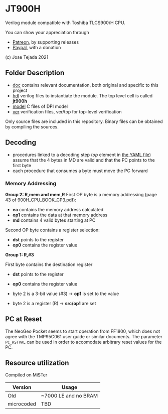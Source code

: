# JT900H

Verilog module compatible with Toshiba TLCS900/H CPU.

You can show your appreciation through
* [Patreon](https://patreon.com/jotego), by supporting releases
* [Paypal](https://paypal.me/topapate), with a donation

(c) Jose Tejada 2021

## Folder Description

* [doc](doc) contains relevant documentation, both original and specific to this project
* [hdl](hdl) verilog files to instantiate the module. The top level cell is called **jt900h**
* [model](model) C files of DPI model
* [ver](ver) verification files, ver/top for top-level verification

Only source files are included in this repository. Binary files can be obtained by compiling the sources.

## Decoding

- procedures linked to a decoding step (_op_ element in [the YAML file](hdl/900h.yaml)) assume that the 4 bytes in MD are valid and that the PC points to the first byte
- each procedure that consumes a byte must move the PC forward

### Memory Addressing

**Group 2: R,mem and mem,R**
First OP byte is a memory addressing (page 43 of 900H_CPU_BOOK_CP3.pdf):

- **ea** contains the memory address calculated
- **op1** contains the data at that memory address
- **md** contains 4 valid bytes starting at PC

Second OP byte contains a register selection:

- **dst** points to the register
- **op0** contains the register value

**Group 1: R,#3**

First byte contains the destination register

- **dst** points to the register
- **op0** contains the register value

- byte 2 is a 3-bit value (#3) -> **op1** is set to the value
- byte 2 is a register (R) -> **src/op1** are set

## PC at Reset

The NeoGeo Pocket seems to start operation from FF1800, which does not agree with the TMP95C061 user guide or similar documents. The parameter `PC_RSTVAL` can be used in order to accomodate arbitrary reset values for the PC.

## Resource utilization

Compiled on MiSTer

| Version    | Usage                |
| ---------- | -------------------- |
| Old        | ~7000 LE and no BRAM |
| microcoded | TBD                  |
